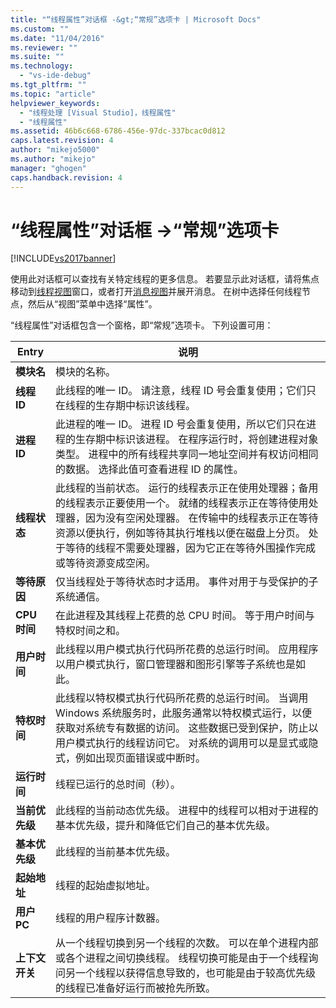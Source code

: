 ```yaml
---
title: "“线程属性”对话框 -&gt;“常规”选项卡 | Microsoft Docs"
ms.custom: ""
ms.date: "11/04/2016"
ms.reviewer: ""
ms.suite: ""
ms.technology: 
  - "vs-ide-debug"
ms.tgt_pltfrm: ""
ms.topic: "article"
helpviewer_keywords: 
  - "线程处理 [Visual Studio]，线程属性"
  - "线程属性"
ms.assetid: 46b6c668-6786-456e-97dc-337bcac0d812
caps.latest.revision: 4
author: "mikejo5000"
ms.author: "mikejo"
manager: "ghogen"
caps.handback.revision: 4
---
```

# “线程属性”对话框 -&gt;“常规”选项卡
[!INCLUDE[vs2017banner](../code-quality/includes/vs2017banner.md)]

使用此对话框可以查找有关特定线程的更多信息。  若要显示此对话框，请将焦点移动到[线程视图](../debugger/threads-view.md)窗口，或者打开[消息视图](../debugger/messages-view.md)并展开消息。  在树中选择任何线程节点，然后从“视图”菜单中选择“属性”。  
  
 “线程属性”对话框包含一个窗格，即“常规”选项卡。  下列设置可用：  
  
|Entry|说明|  
|-----------|--------|  
|**模块名**|模块的名称。|  
|**线程 ID**|此线程的唯一 ID。  请注意，线程 ID 号会重复使用；它们只在线程的生存期中标识该线程。|  
|**进程 ID**|此进程的唯一 ID。  进程 ID 号会重复使用，所以它们只在进程的生存期中标识该进程。  在程序运行时，将创建进程对象类型。  进程中的所有线程共享同一地址空间并有权访问相同的数据。  选择此值可查看进程 ID 的属性。|  
|**线程状态**|此线程的当前状态。  运行的线程表示正在使用处理器；备用的线程表示正要使用一个。  就绪的线程表示正在等待使用处理器，因为没有空闲处理器。  在传输中的线程表示正在等待资源以便执行，例如等待其执行堆栈以便在磁盘上分页。  处于等待的线程不需要处理器，因为它正在等待外围操作完成或等待资源变成空闲。|  
|**等待原因**|仅当线程处于等待状态时才适用。  事件对用于与受保护的子系统通信。|  
|**CPU 时间**|在此进程及其线程上花费的总 CPU 时间。  等于用户时间与特权时间之和。|  
|**用户时间**|此线程以用户模式执行代码所花费的总运行时间。  应用程序以用户模式执行，窗口管理器和图形引擎等子系统也是如此。|  
|**特权时间**|此线程以特权模式执行代码所花费的总运行时间。  当调用 Windows 系统服务时，此服务通常以特权模式运行，以便获取对系统专有数据的访问。  这些数据已受到保护，防止以用户模式执行的线程访问它。  对系统的调用可以是显式或隐式，例如出现页面错误或中断时。|  
|**运行时间**|线程已运行的总时间（秒）。|  
|**当前优先级**|此线程的当前动态优先级。  进程中的线程可以相对于进程的基本优先级，提升和降低它们自己的基本优先级。|  
|**基本优先级**|此线程的当前基本优先级。|  
|**起始地址**|线程的起始虚拟地址。|  
|**用户 PC**|线程的用户程序计数器。|  
|**上下文开关**|从一个线程切换到另一个线程的次数。  可以在单个进程内部或各个进程之间切换线程。  线程切换可能是由于一个线程询问另一个线程以获得信息导致的，也可能是由于较高优先级的线程已准备好运行而被抢先所致。|